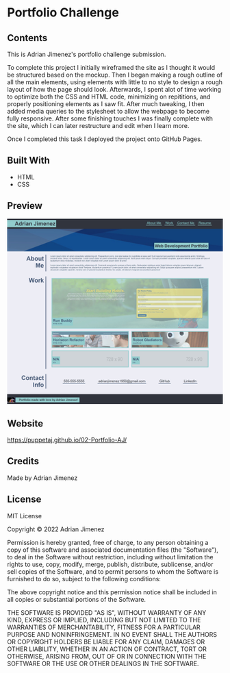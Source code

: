 # Portfolio Challenge

## Contents
This is Adrian Jimenez's portfolio challenge submission. 

To complete this project I initially wireframed the site as I thought it would be structured based on the mockup. Then I began making a rough outline of all the main elements, using elements with little to no style to design a rough layout of how the page should look. Afterwards, I spent alot of time working to optimize both the CSS and HTML code, minimizing on repititions, and properly positioning elements as I saw fit. After much tweaking, I then added media queries to the stylesheet to allow the webpage to become fully responsive. After some finishing touches I was finally complete with the site, which I can later restructure and edit when I learn more.

Once I completed this task I deployed the project onto GitHub Pages.

## Built With
* HTML
* CSS

## Preview
![Preview](./assets/images/site-preview.jpg)

## Website
https://puppetaj.github.io/02-Portfolio-AJ/

## Credits
Made by Adrian Jimenez

## License

MIT License

Copyright ©️ 2022 Adrian Jimenez

Permission is hereby granted, free of charge, to any person obtaining a copy
of this software and associated documentation files (the "Software"), to deal
in the Software without restriction, including without limitation the rights
to use, copy, modify, merge, publish, distribute, sublicense, and/or sell
copies of the Software, and to permit persons to whom the Software is
furnished to do so, subject to the following conditions:

The above copyright notice and this permission notice shall be included in all
copies or substantial portions of the Software.

THE SOFTWARE IS PROVIDED "AS IS", WITHOUT WARRANTY OF ANY KIND, EXPRESS OR
IMPLIED, INCLUDING BUT NOT LIMITED TO THE WARRANTIES OF MERCHANTABILITY,
FITNESS FOR A PARTICULAR PURPOSE AND NONINFRINGEMENT. IN NO EVENT SHALL THE
AUTHORS OR COPYRIGHT HOLDERS BE LIABLE FOR ANY CLAIM, DAMAGES OR OTHER
LIABILITY, WHETHER IN AN ACTION OF CONTRACT, TORT OR OTHERWISE, ARISING FROM,
OUT OF OR IN CONNECTION WITH THE SOFTWARE OR THE USE OR OTHER DEALINGS IN THE
SOFTWARE.
